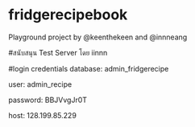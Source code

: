 # fridgerecipebook
Playground project by @keenthekeen and @innneang

#สนับสนุน Test Server โดย iinnn

#login credentials
database: admin_fridgerecipe

user: admin_recipe

password: BBJVvgJr0T

host: 128.199.85.229